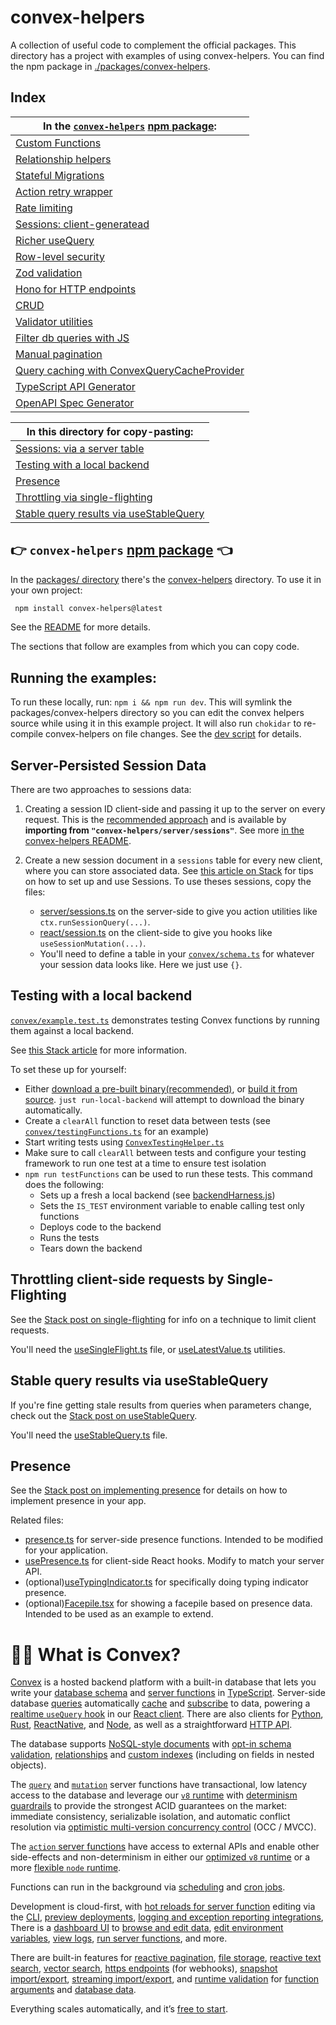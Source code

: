 # convex-helpers

A collection of useful code to complement the official packages.
This directory has a project with examples of using convex-helpers. You can
find the npm package in [./packages/convex-helpers](./packages/convex-helpers).

## Index

| In the [`convex-helpers`](./packages/convex-helpers/README.md) [npm package](https://www.npmjs.com/package/convex-helpers):
| ------------------------------------------------------------------------------------------------------------------
| [Custom Functions](./packages/convex-helpers/README.md#custom-functions)
| [Relationship helpers](./packages/convex-helpers/README.md#relationship-helpers)
| [Stateful Migrations](./packages/convex-helpers/README.md#stateful-migrations)
| [Action retry wrapper](./packages/convex-helpers/README.md#action-retries)
| [Rate limiting](./packages/convex-helpers/README.md#rate-limiting)
| [Sessions: client-generatead](./packages/convex-helpers/README.md#session-tracking-via-client-side-sessionid-storage)
| [Richer useQuery](./packages/convex-helpers/README.md#richer-usequery)
| [Row-level security](./packages/convex-helpers/README.md#row-level-security)
| [Zod validation](./packages/convex-helpers/README.md#zod-validation)
| [Hono for HTTP endpoints](./packages/convex-helpers/README.md#hono-for-advanced-http-endpoint-definitions)
| [CRUD](./packages/convex-helpers/README.md#crud-utilities)
| [Validator utilities](./packages/convex-helpers/README.md#validator-utilities)
| [Filter db queries with JS](./packages/convex-helpers/README.md#filter)
| [Manual pagination](./packages/convex-helpers/README.md#manual-pagination)
| [Query caching with ConvexQueryCacheProvider](./packages/convex-helpers/README.md#query-caching)
| [TypeScript API Generator](./packages/convex-helpers/README.md#typescript-api-generation)
| [OpenAPI Spec Generator](./packages/convex-helpers/README.md#open-api-spec-generation)

| In this directory for copy-pasting:
| -----------------------------------
| [Sessions: via a server table](#server-persisted-session-data)
| [Testing with a local backend](#testing-with-a-local-backend)
| [Presence](#presence)
| [Throttling via single-flighting](#throttling-client-side-requests-by-single-flighting)
| [Stable query results via useStableQuery](#stable-query-results-via-usestablequery)

## 👉 `convex-helpers` [npm package](https://www.npmjs.com/package/convex-helpers) 👈

In the [packages/ directory](./packages/) there's the [convex-helpers](./packages/convex-helpers/)
directory. To use it in your own project:

```sh
 npm install convex-helpers@latest
```

See the [README](./packages/convex-helpers/README.md) for more details.

The sections that follow are examples from which you can copy code.

## Running the examples:

To run these locally, run: `npm i && npm run dev`.
This will symlink the packages/convex-helpers directory so you can edit the
convex helpers source while using it in this example project.
It will also run `chokidar` to re-compile convex-helpers on file changes.
See the [dev script](./packages/convex-helpers/package.json) for details.

## Server-Persisted Session Data

There are two approaches to sessions data:

1. Creating a session ID client-side and passing it up to the server on every
   request. This is the [recommended approach](https://stack.convex.dev/track-sessions-without-cookies)
   and is available by **importing from `"convex-helpers/server/sessions"`**.
   See more [in the convex-helpers README](./packages/convex-helpers/README.md).

2. Create a new session document in a `sessions` table for every new client,
   where you can store associated data.
   See [this article on Stack](https://stack.convex.dev/sessions-wrappers-as-middleware)
   for tips on how to set up and use Sessions. To use theses sessions, copy the files:
   - [server/sessions.ts](./packages/convex-helpers/server/sessions.ts) on the server-side to give you action utilities like `ctx.runSessionQuery(...)`.
   - [react/session.ts](./packages/convex-helpers/react/sessions.ts) on the client-side to give you hooks like `useSessionMutation(...)`.
   - You'll need to define a table in your [`convex/schema.ts`](./convex/schema.ts) for whatever your session data looks like. Here we just use `{}`.

## Testing with a local backend

[`convex/example.test.ts`](./convex/example.test.ts) demonstrates testing Convex functions by running them against a local backend.

See [this Stack article](https://stack.convex.dev/testing-with-local-oss-backend) for more information.

To set these up for yourself:

- Either [download a pre-built binary(recommended)](https://github.com/get-convex/convex-backend/releases),
  or [build it from source](https://stack.convex.dev/building-the-oss-backend).
  `just run-local-backend` will attempt to download the binary automatically.
- Create a `clearAll` function to reset data between tests (see [`convex/testingFunctions.ts`](./convex/testingFunctions.ts) for an example)
- Start writing tests using [`ConvexTestingHelper.ts`](./packages/convex-helpers/testing.ts)
- Make sure to call `clearAll` between tests and configure your testing framework to run one test at
  a time to ensure test isolation
- `npm run testFunctions` can be used to run these tests. This command does the following:
  - Sets up a fresh a local backend (see [backendHarness.js](./backendHarness.js))
  - Sets the `IS_TEST` environment variable to enable calling test only functions
  - Deploys code to the backend
  - Runs the tests
  - Tears down the backend

## Throttling client-side requests by Single-Flighting

See the [Stack post on single-flighting](https://stack.convex.dev/throttling-requests-by-single-flighting) for info on a technique to limit client requests.

You'll need the [useSingleFlight.ts](./src/hooks/useSingleFlight.ts) file, or [useLatestValue.ts](./src/hooks/useLatestValue.ts) utilities.

## Stable query results via useStableQuery

If you're fine getting stale results from queries when parameters change, check out the [Stack post on useStableQuery](https://stack.convex.dev/help-my-app-is-overreacting).

You'll need the [useStableQuery.ts](./src/hooks/useStableQuery.ts) file.

## Presence

See the [Stack post on implementing presence](https://stack.convex.dev/presence-with-convex) for details on how to implement presence in your app.

Related files:

- [presence.ts](./convex/presence.ts) for server-side presence functions. Intended to be modified for your application.
- [usePresence.ts](./src/hooks/usePresence.ts) for client-side React hooks. Modify to match your server API.
- (optional)[useTypingIndicator.ts](./src/hooks/useTypingIndicator.ts) for specifically doing typing indicator presence.
- (optional)[Facepile.tsx](./src/components/Facepile.tsx) for showing a facepile based on presence data. Intended to be used as an example to extend.

# 🧑‍🏫 What is Convex?

[Convex](https://convex.dev) is a hosted backend platform with a
built-in database that lets you write your
[database schema](https://docs.convex.dev/database/schemas) and
[server functions](https://docs.convex.dev/functions) in
[TypeScript](https://docs.convex.dev/typescript). Server-side database
[queries](https://docs.convex.dev/functions/query-functions) automatically
[cache](https://docs.convex.dev/functions/query-functions#caching--reactivity) and
[subscribe](https://docs.convex.dev/client/react#reactivity) to data, powering a
[realtime `useQuery` hook](https://docs.convex.dev/client/react#fetching-data) in our
[React client](https://docs.convex.dev/client/react). There are also clients for
[Python](https://docs.convex.dev/client/python),
[Rust](https://docs.convex.dev/client/rust),
[ReactNative](https://docs.convex.dev/client/react-native), and
[Node](https://docs.convex.dev/client/javascript), as well as a straightforward
[HTTP API](https://docs.convex.dev/http-api/).

The database supports
[NoSQL-style documents](https://docs.convex.dev/database/document-storage) with
[opt-in schema validation](https://docs.convex.dev/database/schemas),
[relationships](https://docs.convex.dev/database/document-ids) and
[custom indexes](https://docs.convex.dev/database/indexes/)
(including on fields in nested objects).

The
[`query`](https://docs.convex.dev/functions/query-functions) and
[`mutation`](https://docs.convex.dev/functions/mutation-functions) server functions have transactional,
low latency access to the database and leverage our
[`v8` runtime](https://docs.convex.dev/functions/runtimes) with
[determinism guardrails](https://docs.convex.dev/functions/runtimes#using-randomness-and-time-in-queries-and-mutations)
to provide the strongest ACID guarantees on the market:
immediate consistency,
serializable isolation, and
automatic conflict resolution via
[optimistic multi-version concurrency control](https://docs.convex.dev/database/advanced/occ) (OCC / MVCC).

The [`action` server functions](https://docs.convex.dev/functions/actions) have
access to external APIs and enable other side-effects and non-determinism in
either our
[optimized `v8` runtime](https://docs.convex.dev/functions/runtimes) or a more
[flexible `node` runtime](https://docs.convex.dev/functions/runtimes#nodejs-runtime).

Functions can run in the background via
[scheduling](https://docs.convex.dev/scheduling/scheduled-functions) and
[cron jobs](https://docs.convex.dev/scheduling/cron-jobs).

Development is cloud-first, with
[hot reloads for server function](https://docs.convex.dev/cli#run-the-convex-dev-server) editing via the
[CLI](https://docs.convex.dev/cli),
[preview deployments](https://docs.convex.dev/production/hosting/preview-deployments),
[logging and exception reporting integrations](https://docs.convex.dev/production/integrations/),
There is a
[dashboard UI](https://docs.convex.dev/dashboard) to
[browse and edit data](https://docs.convex.dev/dashboard/deployments/data),
[edit environment variables](https://docs.convex.dev/production/environment-variables),
[view logs](https://docs.convex.dev/dashboard/deployments/logs),
[run server functions](https://docs.convex.dev/dashboard/deployments/functions), and more.

There are built-in features for
[reactive pagination](https://docs.convex.dev/database/pagination),
[file storage](https://docs.convex.dev/file-storage),
[reactive text search](https://docs.convex.dev/text-search),
[vector search](https://docs.convex.dev/vector-search),
[https endpoints](https://docs.convex.dev/functions/http-actions) (for webhooks),
[snapshot import/export](https://docs.convex.dev/database/import-export/),
[streaming import/export](https://docs.convex.dev/production/integrations/streaming-import-export), and
[runtime validation](https://docs.convex.dev/database/schemas#validators) for
[function arguments](https://docs.convex.dev/functions/args-validation) and
[database data](https://docs.convex.dev/database/schemas#schema-validation).

Everything scales automatically, and it’s [free to start](https://www.convex.dev/plans).
